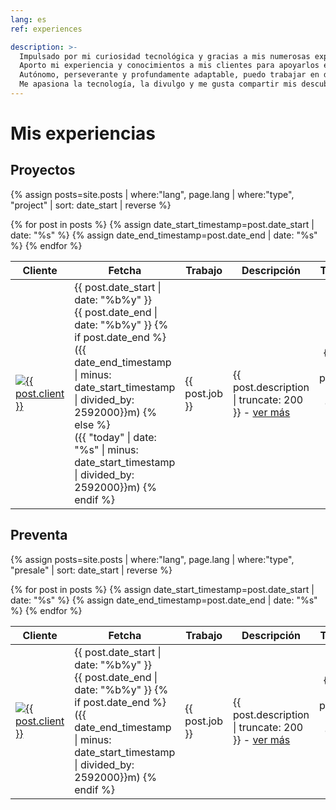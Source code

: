 ```yaml
---
lang: es
ref: experiences

description: >-
  Impulsado por mi curiosidad tecnológica y gracias a mis numerosas experiencias en diferentes contextos de clientes, he forjado una sólida visión en el campo de los datos.
  Aporto mi experiencia y conocimientos a mis clientes para apoyarlos en su transformación centrada en los datos.
  Autónomo, perseverante y profundamente adaptable, puedo trabajar en diferentes campos y tareas tecnológicas.
  Me apasiona la tecnología, la divulgo y me gusta compartir mis descubrimientos a mi alrededor.
---
```


# Mis experiencias

## Proyectos

{% assign posts=site.posts | where:"lang", page.lang | where:"type", "project" | sort: date_start | reverse %}
<table>
    <thead>
      <tr>
        <th>Cliente</th>
        <th>Fetcha</th>
        <th>Trabajo</th>
        <th>Descripción</th>
        <th>Tecnologías</th>
      </tr>
    </thead>
    <tbody>
        {% for post in posts %}
        <tr>
            {% assign date_start_timestamp=post.date_start | date: "%s" %}
            {% assign date_end_timestamp=post.date_end | date: "%s" %}
            <td><a class="post-link" href="{{ post.url | prepend: site.baseurl }}"><img src="/assets/images/customer/{{ post.client }}.png" alt="{{ post.client }}" style="max-width: 100px;"/></a></td>
            <td>{{ post.date_start | date: "%b%y" }}<br>{{ post.date_end | date: "%b%y" }}
              {% if post.date_end %}
                <br>({{ date_end_timestamp | minus: date_start_timestamp | divided_by: 2592000}}m)
              {% else %}
                <br>({{ "today" | date: "%s" | minus: date_start_timestamp | divided_by: 2592000}}m)
              {% endif %}
            </td>
            <td>{{ post.job }}</td>
            <td>{{ post.description | truncate: 200 }} - <a class="post-link" href="{{ post.url | prepend: site.baseurl }}">ver más</a></td>
            <td style="text-align: center;">{% for tech in post.technos %}<img src="/assets/images/skills/{{ tech }}.png" title="{{ tech }}" alt="{{ tech }}" style="max-width: 50px; max-height: 50px; margin: 5px"/>{% endfor %}</td>
        </tr>
        {% endfor %}
    </tbody>
</table>

## Preventa

{% assign posts=site.posts | where:"lang", page.lang | where:"type", "presale" | sort: date_start | reverse %}
<table>
    <thead>
      <tr>
        <th>Cliente</th>
        <th>Fetcha</th>
        <th>Trabajo</th>
        <th>Descripción</th>
        <th>Tecnologías</th>
      </tr>
    </thead>
    <tbody>
        {% for post in posts %}
        <tr>
            {% assign date_start_timestamp=post.date_start | date: "%s" %}
            {% assign date_end_timestamp=post.date_end | date: "%s" %}
            <td><a class="post-link" href="{{ post.url | prepend: site.baseurl }}"><img src="/assets/images/customer/{{ post.client }}.png" alt="{{ post.client }}" style="max-width: 100px;"/></a></td>
            <td>{{ post.date_start | date: "%b%y" }}<br>{{ post.date_end | date: "%b%y" }}
              {% if post.date_end %}
                <br>({{ date_end_timestamp | minus: date_start_timestamp | divided_by: 2592000}}m)
              {% endif %}
            </td>
            <td>{{ post.job }}</td>
            <td>{{ post.description | truncate: 200 }} - <a class="post-link" href="{{ post.url | prepend: site.baseurl }}">ver más</a></td>
            <td style="text-align: center;">{% for tech in post.technos %}<img src="/assets/images/skills/{{ tech }}.png" title="{{ tech }}" alt="{{ tech }}" style="max-width: 50px; max-height: 50px; margin: 5px"/>{% endfor %}</td>
        </tr>
        {% endfor %}
    </tbody>
</table>